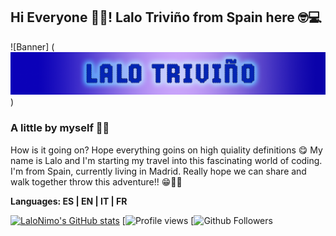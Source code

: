 ## Hi Everyone ✌🏻!  Lalo Triviño from Spain here 🤓💻

![Banner] (![alt text](image.png))

### A little by myself 🤖📝

How is it going on? Hope everything goins on high quiality definitions 😋 
My name is Lalo and I'm starting my travel into this fascinating world of coding. 
I'm from Spain, currently living in Madrid. Really hope we can share and walk together
throw this adventure!! 😁🤟🏻

**Languages: ES | EN | IT | FR**

[![LaloNimo's GitHub stats](https://github-readme-stats.vercel.app/api?username=LaloNimo)](https://github.com/rahulkarda/readme-components)
[![Profile views](https://gpvc.arturio.dev/[YOUR_PROFILE_USERNAME])
[![Github Followers](https://img.shields.io/github/followers/username?label=Followers&logo=GitHub&style=for-the-badge)



